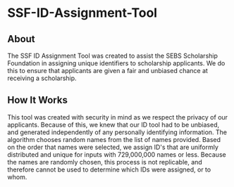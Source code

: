 # SSF-ID-Assignment-Tool
## About
The SSF ID Assignment Tool was created to assist the SEBS Scholarship Foundation in assigning unique identifiers to scholarship applicants. We do this to ensure that applicants are given a fair and unbiased chance at receiving a scholarship.

## How It Works
This tool was created with security in mind as we respect the privacy of our applicants. Because of this, we knew that our ID tool had to be unbiased, and generated independently of any personally identifying information. The algorithm chooses random names from the list of names provided. Based on the order that names were selected, we assign ID's that are uniformly distributed and unique for inputs with 729,000,000 names or less. Because the names are randomly chosen, this process is not replicable, and therefore cannot be used to determine which IDs were assigned, or to whom.
